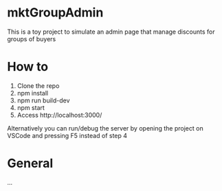# mktGroupAdmin

This is a toy project to simulate an admin page that manage discounts for groups of buyers

# How to

1. Clone the repo
2. npm install
3. npm run build-dev
4. npm start
5. Access http://localhost:3000/

Alternatively you can run/debug the server by opening the project on VSCode and pressing F5 instead of step 4

# General

...
